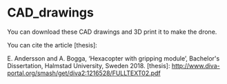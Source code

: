 # CAD_drawings
You can download these CAD drawings and 3D print it to make the drone.

You can cite the article [thesis]:

E. Andersson and A. Bogga, ‘Hexacopter with gripping module’, Bachelor's Dissertation, Halmstad University, Sweden 2018.
[thesis]: http://www.diva-portal.org/smash/get/diva2:1216528/FULLTEXT02.pdf
